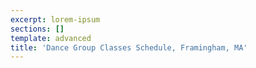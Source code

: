 ```yaml
---
excerpt: lorem-ipsum
sections: []
template: advanced
title: 'Dance Group Classes Schedule, Framingham, MA'
---
```

